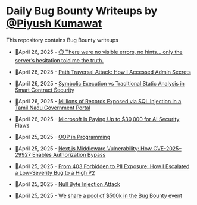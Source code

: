 # Daily Bug Bounty Writeups by [@Piyush Kumawat](https://twitter.com/piyush_supiy) 
This repository contains Bug Bounty writeups

<!-- BLOG-POST-LIST:START -->
 - 💯April 26, 2025 - [⏱️ There were no visible errors, no hints… only the server’s hesitation told me the truth.](https://infosecwriteups.com/%EF%B8%8F-there-were-no-visible-errors-no-hints-only-the-servers-hesitation-told-me-the-truth-7b4987f10444?source=rss------bug_bounty-5) 

 - 💯April 26, 2025 - [Path Traversal Attack: How I Accessed Admin Secrets](https://infosecwriteups.com/path-traversal-attack-how-i-accessed-admin-secrets-fa5de1865031?source=rss------bug_bounty-5) 

 - 💯April 26, 2025 - [Symbolic Execution vs Traditional Static Analysis in Smart Contract Security](https://securrtech.medium.com/symbolic-execution-vs-traditional-static-analysis-in-smart-contract-security-97a9289bbd48?source=rss------bug_bounty-5) 

 - 💯April 26, 2025 - [Millions of Records Exposed via SQL Injection in a Tamil Nadu Government Portal](https://medium.com/@dharineeshj2/millions-of-records-exposed-via-sql-injection-in-a-tamil-nadu-government-portal-0981d3827ed2?source=rss------bug_bounty-5) 

 - 💯April 26, 2025 - [Microsoft Is Paying Up to $30,000 for AI Security Flaws](https://medium.com/@Cyber-AppSec/microsoft-is-paying-up-to-30-000-for-ai-security-flaws-d4f1fec247d6?source=rss------bug_bounty-5) 

 - 💯April 25, 2025 - [OOP in Programming](https://medium.com/@migo.ee0/oop-in-programming-bc0ca618db63?source=rss------bug_bounty-5) 

 - 💯April 25, 2025 - [Next.js Middleware Vulnerability: How CVE-2025–29927 Enables Authorization Bypass](https://medium.com/@nitinsgavane/next-js-middleware-vulnerability-how-cve-2025-29927-enables-authorization-bypass-1e0293d10e24?source=rss------bug_bounty-5) 

 - 💯April 25, 2025 - [From 403 Forbidden to PII Exposure: How I Escalated a Low-Severity Bug to a High P2](https://medium.com/@arrasgotcha/from-403-forbidden-to-pii-exposure-how-i-escalated-a-low-severity-bug-to-a-high-p2-915a9b814ce6?source=rss------bug_bounty-5) 

 - 💯April 25, 2025 - [Null Byte Injection Attack](https://medium.com/@adhamhashem2024/null-byte-injection-attack-a01de121e376?source=rss------bug_bounty-5) 

 - 💯April 25, 2025 - [We share a pool of $500k in the Bug Bounty event](https://medium.com/@kiyotosage/we-share-a-pool-of-500k-in-the-bug-bounty-event-3adf9e9cce0b?source=rss------bug_bounty-5) 
<!-- BLOG-POST-LIST:END -->
